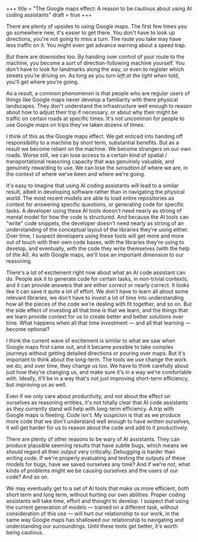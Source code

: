 +++
title = "The Google maps effect: A reason to be cautious about using AI coding assistants"
draft = true
+++

There are plenty of upsides to using Google maps. The first few times you go somewhere new, it's
easier to get there. You don't have to look up directions, you're not going to miss a turn. The
route you take may have less traffic on it. You might even get advance warning about a speed trap.

But there are downsides too. By handing over control of your route to the machine, you become a sort
of direction-following machine yourself. You don't have to look for landmarks along the way, or even
to register which streets you're driving on. As long as you _turn left at the light_ when told,
you'll get where you're going.

As a result, a common phenomenon is that people who are regular users of things like Google maps
never develop a familiarity with there physical landscapes. They don't understand the infrastructure
well enough to reason about how to adjust their trip if necessary, or about why their might be
traffic on certain roads at specific times. It's not uncommon for people to use Google maps on trips
they've taken dozens of times.

I think of this as the Google maps effect. We get enticed into handing off responsibility to a
machine by short term, substantial benefits. But as a result we become reliant on the machine. We
become strangers on our own roads. Worse still, we can lose access to a certain kind of spatial /
transportational reasoning capacity that was genuinely valuable, and genuinely rewarding to use. We
can lose the _sensation_ of where we are, in the context of where we've been and where we're going.

It's easy to imagine that using AI coding assistants will lead to a similar result, albeit in
developing software rather than in navigating the physical world. The most recent models are able to
load entire repositories as context for answering specific questions, or generating code for
specific tasks. A developer using these AI tools doesn't need nearly as strong of mental model for
how the code is structured. And because the AI tools can "write" code snippets, the developer
doesn't need nearly as strong of an understanding of the conceptual layout of the libraries they're
using either. Over time, I suspect developers using these tools will get more and more out of touch
with their own code bases, with the libraries they're using to develop, and eventually, with the
code they write themselves (with the help of the AI). As with Google maps, we'll lose an important
dimension to our reasoning.

There's a lot of excitement right now about what an AI code assistant can do. People ask it to
generate code for certain tasks, in non-trivial contexts, and it can provide answers that are either
correct or nearly correct. It looks like it can save it quite a lot of effort. We don't have to
learn all about some relevant libraries, we don't have to invest a lot of time into understanding
how all the pieces of the code we're dealing with fit together, and so on. But the side effect of
investing all that time is that we learn, and the things that we learn provide context for us to
create better and better solutions over time. What happens when all that time investment &mdash; and
all that learning &mdash; become optional?

I think the current wave of excitement is similar to what we saw when Google maps first came out,
and it became possible to take complex journeys without getting detailed directions or pouring over
maps. But it's important to think about the long-term. The tools we use change the work we do, and
over time, they change us too. We have to think carefully about just how they're changing us, and
make sure it's in a way we're comfortable with. Ideally, it'll be in a way that's not just improving
short-term efficiency, but improving us as well.

Even if we only care about productivity, and not about the effect on ourselves as reasoning
entities, it's not totally clear that AI code assistants as they currently stand will help with
long-term efficiency. A trip with Google maps is fleeting. Code isn't. My suspicion is that as we
produce more code that we don't understand well enough to have written ourselves, it will get harder
for us to reason about the code and add to it productively.

There are plenty of other reasons to be wary of AI assistants. They can produce plausible seeming
results that have subtle bugs, which means we _should_ regard all their output very critically.
Debugging is harder than writing code. If we're properly evaluating and testing the outputs of these
models for bugs, have we saved ourselves any time? And if we're not, what kinds of problems might we
be causing ourselves and the users of our code? And so on.

We may eventually get to a set of AI tools that make us more efficient, both short term and long
term, without hurting our own abilities. Proper coding assistants will take time, effort and thought
to develop. I suspect that using the current generation of models &mdash; trained on a different
task, without consideration of this use &mdash; will hurt our relationship to our work, in the same
way Google maps has shallowed our relationship to navigating and understanding our surroundings.
Until these tools get better, it's worth being cautious.
